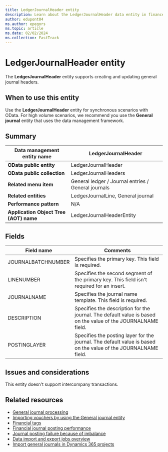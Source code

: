 ```yaml
---
title: LedgerJournalHeader entity
description: Learn about the LedgerJournalHeader data entity in finance and operations migration projects with Dynamics 365.
author: edupont04
ms.author: epegors
ms.topic: article
ms.date: 02/02/2024
ms.collection: FastTrack
---
```


# LedgerJournalHeader entity

The **LedgerJournalHeader** entity supports creating and updating general journal headers.

## When to use this entity

Use the **LedgerJournalHeader** entity for synchronous scenarios with OData. For high volume scenarios, we recommend you use the **General journal** entity that uses the data management framework.

## Summary

| **Data management entity name**        | LedgerJournalHeader                                        |
|----------------------------------------|-----------------------------------------------------|
| **OData public entity**                | LedgerJournalHeader                                 |
| **OData public collection**            | LedgerJournalHeaders                                |
| **Related menu item**                  | General ledger / Journal entries / General journals |
| **Related entities**                   | LedgerJournalLine, General journal                  |
| **Performance pattern**                | N/A                                                 |
| **Application Object Tree (AOT) name** | LedgerJournalHeaderEntity                           |

## Fields

| **Field name** | **Comments** |
|--|--|
| JOURNALBATCHNUMBER | Specifies the primary key. This field is required. |
| LINENUMBER | Specifies the second segment of the primary key. This field isn't required for an insert. |
| JOURNALNAME | Specifies the journal name template. This field is required. |
| DESCRIPTION | Specifies the description for the journal. The default value is based on the value of the JOURNALNAME field. |
| POSTINGLAYER | Specifies the posting layer for the journal. The default value is based on the value of the JOURNALNAME field. |

## Issues and considerations

This entity doesn't support intercompany transactions.

## Related resources

- [General journal processing](/dynamics365/finance/general-ledger/general-journal-processing)
- [Importing vouchers by using the General journal entity](tips-tricks-import-general-journal-entity.md)
- [Financial tags](/dynamics365/finance/general-ledger/financial-tag)
- [Financial journal posting performance](/dynamics365/finance/general-ledger/posting-performance)
- [Journal posting failure because of imbalance](/dynamics365/finance/general-ledger/posting-fail-imbalance)
- [Data import and export jobs overview](data-import-export-job.md)
- [Import general journals in Dynamics 365 projects](/dynamics365/guidance/resources/import-general-journals)  
